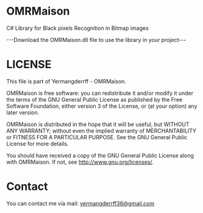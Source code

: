 # OMRMaison
C# Library for Black pixels Recognition in Bitmap images

---Download the OMRMaison.dll file to use the library in your project---


# LICENSE
This file is part of Yermangderrff - OMRMaison.

OMRMaison is free software: you can redistribute it and/or modify it under the terms of the GNU General Public License as published by the Free Software Foundation, either version 3 of the License, or (at your option) any later version.

OMRMaison is distributed in the hope that it will be useful, but WITHOUT ANY WARRANTY; without even the implied warranty of MERCHANTABILITY or FITNESS FOR A PARTICULAR PURPOSE.  See the GNU General Public License for more details.

You should have received a copy of the GNU General Public License along with OMRMaison. If not, see <http://www.gnu.org/licenses/>.

# Contact
You can contact me via mail: yermangderrff36@gmail.com
